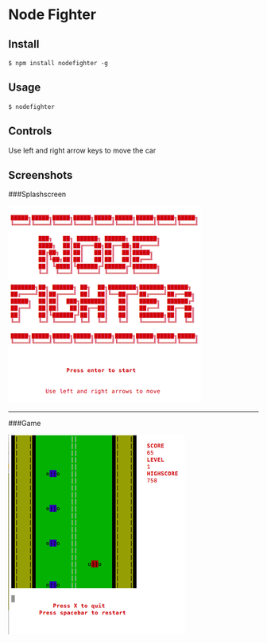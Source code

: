 # Node Fighter


## Install

```
$ npm install nodefighter -g
```

## Usage

```
$ nodefighter
```

## Controls

Use left and right arrow keys to move the car

## Screenshots

###Splashscreen

![Alt text](/screenshots/screenshot1.png?raw=true)


---

###Game

![Alt text](/screenshots/gameplay.png?raw=true)
